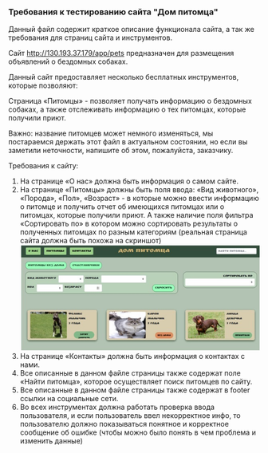 ### Требования к тестированию сайта "Дом питомца"

Данный файл содержит краткое описание функционала сайта, а так же требования для страниц сайта и инструментов.

Сайт http://130.193.37.179/app/pets предназначен для размещения объявлений о бездомных собаках.

Данный сайт предоставляет несколько бесплатных инструментов, которые позволяют:

Страница «Питомцы» - позволяет получать информацию о бездомных собаках, а также отслеживать информацию о тех питомцах, которые получили приют.

Важно: название питомцев может немного изменяться, мы постараемся держать этот файл в актуальном состоянии, но если вы заметили неточности, напишите об этом, пожалуйста, заказчику.

Требования к сайту:
1)	На странице «О нас» должна быть информация о самом сайте.
2)	На странице «Питомцы» должны быть поля ввода: «Вид животного», «Порода», «Пол», «Возраст» - в которые можно ввести информацию о питомце и получить отчет об имеющихся питомцах или о питомцах, которые получили приют. А также наличие поля фильтра «Сортировать по» в котором можно сортировать результаты о полученных питомцах по разным категориям (реальная страница сайта должна быть похожа на скриншот)  
![Image](https://raw.githubusercontent.com/avandreev/portfolio/main/projects/testing_pet_house_website/screenshots/%D0%94%D0%BE%D0%BC_%D0%BF%D0%B8%D1%82%D0%BE%D0%BC%D1%86%D0%B0.png)
4)	На странице «Контакты» должна быть информация о контактах с нами.
5)	Все описанные в данном файле страницы также содержат поле «Найти питомца», которое осуществляет поиск питомцев по сайту.
6)	Все описанные в данном файле страницы также содержат в footer ссылки на социальные сети.
7)	Во всех инструментах должна работать проверка ввода пользователя, и если пользователь ввел некорректное инфо, то пользователю должно показываться понятное и корректное сообщение об ошибке (чтобы можно было понять в чем проблема и изменить данные)

